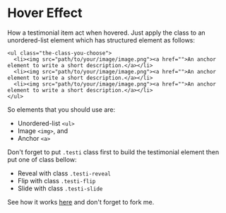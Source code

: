 Hover Effect
============

How a testimonial item act when hovered. Just apply the class to an unordered-list element which has structured element as follows:


    <ul class="the-class-you-choose">
      <li><img src="path/to/your/image/image.png"><a href="">An anchor element to write a short description.</a></li>
      <li><img src="path/to/your/image/image.png"><a href="">An anchor element to write a short description.</a></li>
      <li><img src="path/to/your/image/image.png"><a href="">An anchor element to write a short description.</a></li>
    </ul>

So elements that you should use are:
- Unordered-list `<ul>`
- Image `<img>`, and
- Anchor `<a>`

Don't forget to put `.testi` class first to build the testimonial element then put one of class bellow:
- Reveal with class `.testi-reveal`
- Flip with class `.testi-flip`
- Slide with class `.testi-slide`

See how it works [here](http://unip.github.io/hover-effect) and don't forget to fork me.
